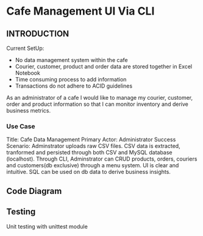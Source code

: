 # Cafe Management UI Via CLI

## INTRODUCTION

Current SetUp:
- No data management system within the cafe
- Courier, customer, product and order data are stored together in Excel Notebook
- Time consuming process to add information
- Transactions do not adhere to ACID guidelines

As an administrator of a cafe I would like to manage my courier, customer, order and product information so that I can monitor inventory and derive business metrics.

### Use Case
Title: Cafe Data Management
Primary Actor: Administrator
Success Scenario: Adminstrator uploads raw CSV files. CSV data is extracted, tranformed and persisted through both CSV and MySQL database (localhost). Through CLI, Adminstrator can CRUD products, orders, couriers and customers(db exclusive) through a menu system. UI is clear and intuitive. SQL can be used on db data to derive business insights.

## Code Diagram



## Testing
Unit testing with unittest module


